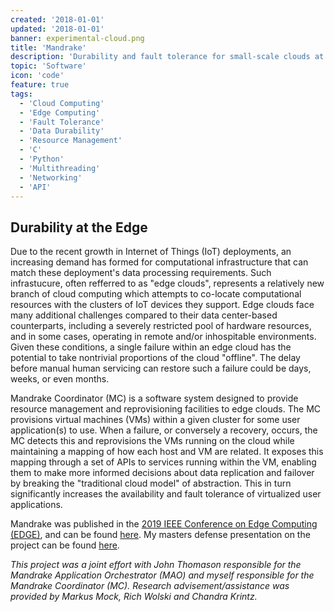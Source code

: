 ```yaml
---
created: '2018-01-01'
updated: '2018-01-01'
banner: experimental-cloud.png
title: 'Mandrake'
description: 'Durability and fault tolerance for small-scale clouds at the network edge'
topic: 'Software'
icon: 'code'
feature: true
tags:
  - 'Cloud Computing'
  - 'Edge Computing'
  - 'Fault Tolerance'
  - 'Data Durability'
  - 'Resource Management'
  - 'C'
  - 'Python'
  - 'Multithreading'
  - 'Networking'
  - 'API'
---
```


## Durability at the Edge

Due to the recent growth in Internet of Things (IoT) deployments, an increasing demand has formed for computational infrastructure that can match these deployment's data processing requirements. Such infrastucure, often refferred to as "edge clouds", represents a relatively new branch of cloud computing which attempts to co-locate computational resources with the clusters of IoT devices they support. Edge clouds face many additional challenges compared to their data center-based counterparts, including a severely restricted pool of hardware resources, and in some cases, operating in remote and/or inhospitable environments. Given these conditions, a single failure within an edge cloud has the potential to take nontrivial proportions of the cloud "offline". The delay before manual human servicing can restore such a failure could be days, weeks, or even months.

Mandrake Coordinator (MC) is a software system designed to provide resource management and reprovisioning facilities to edge clouds. The MC provisions virtual machines (VMs) within a given cluster for some user application(s) to use. When a failure, or conversely a recovery, occurs, the MC detects this and reprovisions the VMs running on the cloud while maintaining a mapping of how each host and VM are related. It exposes this mapping through a set of APIs to services running within the VM, enabling them to make more informed decisions about data replication and failover by breaking the "traditional cloud model" of abstraction. This in turn significantly increases the availability and fault tolerance of virtualized user applications.

Mandrake was published in the [2019 IEEE Conference on Edge Computing (EDGE)](https://conferences.computer.org/edge/2019/), and can be found [here](https://ieeexplore.ieee.org/document/8812212). My masters defense presentation on the project can be found [here](Mandrake-Coordinator.pdf).

*This project was a joint effort with John Thomason responsible for the Mandrake Application Orchestrator (MAO) and myself responsible for the Mandrake Coordinator (MC). Research advisement/assistance was provided by Markus Mock, Rich Wolski and Chandra Krintz.*
